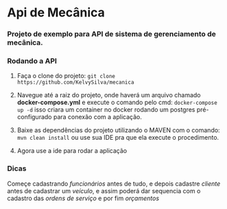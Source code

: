 # Api de Mecânica

### Projeto de exemplo para API de sistema de gerenciamento de mecânica.

### **Rodando a API**

1. Faça o clone do projeto:
`git clone https://github.com/KelvySilva/mecanica`

2. Navegue até a raiz do projeto, onde haverá um arquivo chamado **docker-compose.yml** e execute o comando pelo cmd:
`docker-compose up -d` 
isso criara um container no docker rodando um postgres pré-configurado para conexão com a aplicação.

3. Baixe as dependências do projeto utilizando o MAVEN com o comando:
`mvn clean install` ou use sua IDE pra que ela execute o procedimento.

4. Agora use a ide para rodar a aplicação

### Dicas
Começe cadastrando *funcionários* antes de tudo, e depois cadastre *cliente* antes de cadastrar um *veículo*, e assim
poderá dar sequencia com o cadastro das *ordens de serviço* e por fim *orçamentos*   


